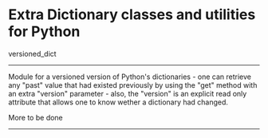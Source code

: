 Extra Dictionary classes and utilities for Python
==================================================


versioned_dict
______________


Module for a versioned version of Python's dictionaries -
one can retrieve any "past" value that had existed previously
by using the "get" method with an extra "version" parameter -
also, the "version" is an explicit read only attribute
that allows one to know wether a dictionary had  changed.


More to be done
_______________



